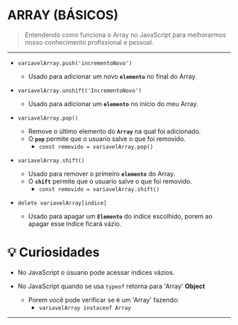 # ARRAY (BÁSICOS)

> Entendendo como funciona o Array no JavaScript para melhorarmos nosso conhecimento profissional e pessoal.

---

- `variavelArray.push('incrementoNovo')`
    - Usado para adicionar um novo **`elemento`** no final do Array.

- `variavelArray.unshift('IncrementoNovo')`
    - Usado para adicionar um **`elemento`** no início do meu Array.

- `variavelArray.pop()`
    - Remove o último elemento do **`Array`** na qual foi adicionado.
    - O **`pop`** permite que o usuario salve o que foi removido.
        - `const removido = variavelArray.pop()`

- `variavelArray.shift()`
    - Usado para remover o primeiro **`elemento`** do Array.
    - O **`shift`** permite que o usuario salve o que foi removido.
        - `const removido = variavelArray.shift()`

- `delete variavelArray[indice]`
    - Usado para apagar um **`Elemento`** do indice escolhido, porem ao apagar esse indice ficará vázio.

# 💡 Curiosidades

- No JavaScript o úsuario pode acessar indices vázios.

- No JavaScript quando se usa `typeof` retorna para 'Array' **Object**
    - Porem você pode verificar se é um 'Array' fazendo:
        - `variavelArray instaceof Array`

---